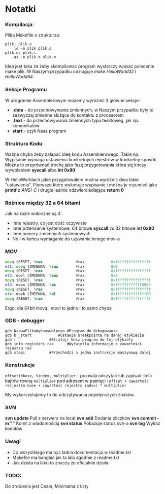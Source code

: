# Notatki

### Kompilacja:

Plika Makefile o strukturze:

```
plik: plik.o
	ld -o plik plik.o
plik.o: plik.s
	as -o plik.o plik.o
```

Idea jest taka że żeby skompilować program wystarczy wpisać polecenie make plik. W Naszym przypadku obsługuje *make HelloWorld32* i *HelloWorld64*.

### Sekcje Programu

W programie Assemblerowym możemy wyróżnić 3 główne sekcje:
* **.data** - do przechowywania zmiennych, w Naszym przypadku były to zazwyczaj zmienne służące do kontaktu z procesorem
* **.text** - do przechowywania zmiennych typu tesktoweg, jak np. komunikatów
* **start** - czyli Nasz program

### Struktura Kodu

Ważne chyba żeby załapać ideę kodu Assemblerowego. Takie np. Wypisanie wymaga ustawienia konkretnych rejestrów w konkretny sposób. Można to przyrównać trochę jako fazę przygotowania która się kńczy wywołaniem **syscall** albo **int 0x80**

W HelloWorldach jakie przygotowałem można wyróżnić dwa takie "ustawienia". Pierwsze które wykonuje wypisanie i można je rozumieć jako **printf** z *ANSI-C* i drugie iealnie odzwierciedlające **return 0**

### Różnice między 32 a 64 bitami

Jak na razie widoczne są 4:
* Inne rejestry, co jest dość oczywiste
* Inne przerwanie systemowe, 64 bitowe **syscall** vs 32 bitowe **int 0x80**
* Inne numery zmiennych systemowych
* No i w końcu wymaganie do uzywanie innego mov-a

### MOV

```asm
movq $RESET, %rax               #rax            0xffffffffffffffff
et1: movq $ZMIENNA, %rax        #rax            0x0
movq $RESET, %rax               #rax            0xffffffffffffffff
et2: movl $ZMIENNA, %eax        #rax            0x0
movq $RESET, %rax               #rax            0xffffffffffffffff
et3: movw $ZMIENNA, %ax         #rax            0xffffffffffff0000
movq $RESET, %rax               #rax            0xffffffffffffffff
et4: movb $ZMIENNA, %al         #rax            0xffffffffffffff00
movq $RESET, %rax               #rax            0xffffffffffffffff
```

Ergo: dla 64bit movq i movl to jedno i to samo chyba

### GDB - debugger

```
gdb NazwaPlikuWykonywalnego	#Program do debugowania
gdb b _start 			#Ustawia breakpointa na danej etykiecie
gdb r				#Stratujr Nasz program do tej etykiety
gdb info registers rax 		#Wyświetla informacje o zawartości rejestru rax
gdb stepi			#Przechodzi o jedna instrukcje maszynową dalej
```

### Konstrukcje

`offset(%base, %index, multiplier` - pozwala odczytać lub zapisać ilość bajtów równą `multiplier` pod adresem w pamięci `(offset + zawartość resjestru base + zawartość rejestru index) * multiplier`

My wykorzystujemy to do odczytywania pojedynczych znaków.

### SVN

**svn update** Pull z serwera na local
**svn add** Dodanie pliczków
**svn commit -m ""** Komit z wiadomością
**svn status** Pokazuje status svn-a
**svn log** Wykaz komitów

### Uwagi

* Do wszystkiego ma być ładna dokumentacja w readme.txt
* Makefile ma banglać jak ta lala zgodnie z readme.txt
* Jak działa na laku to znaczy że oficjalnie działa

### TODO:

Do zrobienia jest Cezar, Minimalna z listy


